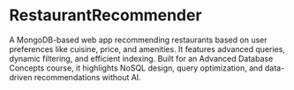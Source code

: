 # RestaurantRecommender
A MongoDB-based web app recommending restaurants based on user preferences like cuisine, price, and amenities. It features advanced queries, dynamic filtering, and efficient indexing. Built for an Advanced Database Concepts course, it highlights NoSQL design, query optimization, and data-driven recommendations without AI.
